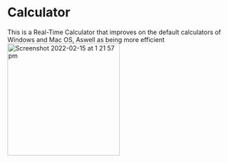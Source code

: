 # Calculator
This is a Real-Time Calculator that improves on the default calculators of Windows and Mac OS, Aswell as being more efficient
<br>
<img width="252" alt="Screenshot 2022-02-15 at 1 21 57 pm" src="https://user-images.githubusercontent.com/76784461/154070414-34ccbdea-e623-4ddc-ac92-c87c05bb15ca.png">
